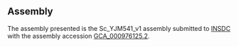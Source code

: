 

Assembly
--------

The assembly presented is the Sc\_YJM541\_v1 assembly submitted to
[INSDC](http://www.insdc.org) with the assembly accession
[GCA\_000976125.2](http://www.ebi.ac.uk/ena/data/view/GCA_000976125.2).
